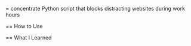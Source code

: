 = concentrate
Python script that blocks distracting websites during work hours

== How to Use

== What I Learned